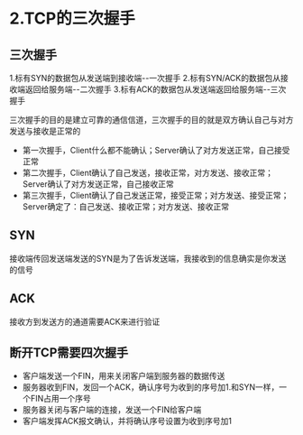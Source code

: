 # 2.TCP的三次握手

## 三次握手

1.标有SYN的数据包从发送端到接收端--一次握手
2.标有SYN/ACK的数据包从接收端返回给服务端--二次握手
3.标有ACK的数据包从发送端返回给服务端--三次握手

三次握手的目的是建立可靠的通信信道，三次握手的目的就是双方确认自己与对方发送与接收是正常的

* 第一次握手，Client什么都不能确认；Server确认了对方发送正常，自己接受正常
* 第二次握手，Client确认了自己发送，接收正常，对方发送、接收正常；Server确认了对方发送正常，自己接收正常
* 第三次握手，Client确认了自己发送正常，接受正常；对方发送、接受正常；Server确定了：自己发送、接收正常；对方发送、接收正常

## SYN

接收端传回发送端发送的SYN是为了告诉发送端，我接收到的信息确实是你发送的信号

## ACK

接收方到发送方的通道需要ACK来进行验证

## 断开TCP需要四次握手

* 客户端发送一个FIN，用来关闭客户端到服务器的数据传送
* 服务器收到FIN，发回一个ACK，确认序号为收到的序号加1.和SYN一样，一个FIN占用一个序号
* 服务器关闭与客户端的连接，发送一个FIN给客户端
* 客户端发挥ACK报文确认，并将确认序号设置为收到序号加1

